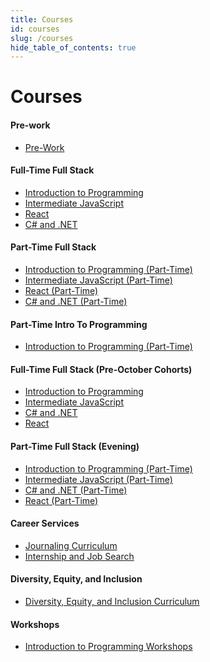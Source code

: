 ```yaml
---
title: Courses
id: courses
slug: /courses
hide_table_of_contents: true
---
```


# Courses

<div className="centering-div" style={{margin: 'auto'  }}>

 <div style={{borderStyle: 'solid' , borderWidth: '2px' , borderColor: 'var(--ifm-color-emphasis-300)' , borderRadius: '20px', marginBottom: '20px' }}> 
    <div className='course-row' style={{margin: '10px'}}>
      <h4>Pre-work</h4>
      <ul>
        <li><a target="_self" href="https://pre-work.learnhowtoprogram.com/">Pre-Work</a></li>
      </ul>
    </div>
  </div>

 <div style={{borderStyle: 'solid' , borderWidth: '2px' , borderColor: 'var(--ifm-color-emphasis-300)' , borderRadius: '20px', marginBottom: '20px' }}>
    <div className='course-row' style={{columnRule: '1px double var(--ifm-color-emphasis-300)',columns: '200px 3' , margin: '10px'}}>
      <div  className='course-column' style={{breakInside: 'avoid'}}> 
        <h4 >Full-Time Full Stack</h4>
        <ul>
          <li ><a target="_self" href="https://full-time.learnhowtoprogram.com/introduction-to-programming">Introduction to
              Programming</a></li>
          <li><a target="_self" href="https://full-time.learnhowtoprogram.com/intermediate-javascript">Intermediate JavaScript</a></li>
          <li><a target="_self" href="https://full-time.learnhowtoprogram.com/react">React</a></li>
          <li><a target="_self" href="https://full-time.learnhowtoprogram.com/c-and-net">C# and .NET</a></li>
        </ul>
      </div>
      <div className='course-column' style={{breakInside: 'avoid'}}>
        <h4>Part-Time Full Stack</h4>
        <ul>
          <li><a target="_self" href="https://part-time.learnhowtoprogram.com/introduction-to-programming">Introduction to Programming
              (Part-Time)</a></li>
          <li><a target="_self" href="https://part-time.learnhowtoprogram.com/intermediate-javascript">Intermediate JavaScript
              (Part-Time)</a></li>
          <li><a target="_self" href="https://part-time.learnhowtoprogram.com/react">React (Part-Time)</a></li>
          <li><a target="_self" href="https://part-time.learnhowtoprogram.com/c-and-net">C# and .NET (Part-Time)</a></li>
        </ul>
      </div>
       <div className='course-column' style={{breakInside: 'avoid'}}>
      <h4>Part-Time Intro To Programming</h4>
      <ul>
        <li><a target="_self" href="https://part-time.learnhowtoprogram.com/introduction-to-programming">Introduction to Programming
            (Part-Time)</a></li>
      </ul>
    </div>
    </div>
  </div>

  <div style={{borderStyle: 'solid' , borderWidth: '2px' , borderColor: 'var(--ifm-color-emphasis-300)' , borderRadius: '20px', marginBottom: '20px' }}>
    <div className='course-row' style={{columnRule: '1px double var(--ifm-color-emphasis-300)',columns: '200px 2' , margin: '10px' }}>
      <div className='course-column' style={{breakInside: 'avoid'}}> 
        <h4>Full-Time Full Stack (Pre-October Cohorts)</h4>
        <ul>
          <li><a target="_self" href="https://full-time-pre-october.learnhowtoprogram.com/introduction-to-programming">Introduction to
              Programming</a></li>
          <li><a target="_self" href="https://full-time-pre-october.learnhowtoprogram.com/intermediate-javascript">Intermediate
              JavaScript</a></li>
          <li><a target="_self" href="https://full-time-pre-october.learnhowtoprogram.com/c-and-net">C# and .NET</a></li>
          <li><a target="_self" href="https://full-time-pre-october.learnhowtoprogram.com/react">React</a></li>
        </ul>
      </div>
      <div className='course-column' style={{breakInside: 'avoid'}}>
        <h4>Part-Time Full Stack (Evening)</h4>
        <ul>
          <li><a target="_self" href="https://part-time-evening.learnhowtoprogram.com/introduction-to-programming">Introduction to
              Programming (Part-Time)</a></li>
          <li><a target="_self" href="https://part-time-evening.learnhowtoprogram.com/intermediate-javascript">Intermediate JavaScript
              (Part-Time)</a></li>
          <li><a target="_self" href="https://part-time-evening.learnhowtoprogram.com/c-and-net">C# and .NET (Part-Time)</a></li>
          <li><a target="_self" href="https://part-time-evening.learnhowtoprogram.com/react">React (Part-Time)</a></li>
        </ul>
    </div>
    </div>
  </div>

  <div style={{borderStyle: 'solid' , borderWidth: '2px' , borderColor: 'var(--ifm-color-emphasis-300)' , borderRadius: '20px' }}>
     <div className='course-row' style={{columnRule: '1px double var(--ifm-color-emphasis-300)',columns: '200px 3' , margin: '10px'}}>
     <div className='course-column' style={{breakInside: 'avoid'}}> 
      <h4>Career Services</h4>
      <ul>
        <li><a target="_self" href="https://career-services.learnhowtoprogram.com/journaling-curriculum">Journaling Curriculum</a></li>
        <li><a target="_self" href="https://career-services.learnhowtoprogram.com/internship-and-job-search">Internship and Job
            Search</a></li>
      </ul>
    </div>
      <div className='course-column' style={{breakInside: 'avoid'}}> 
        <h4>Diversity, Equity, and Inclusion</h4>
        <ul>
          <li><a target="_self" href="https://dei.learnhowtoprogram.com/">Diversity, Equity, and Inclusion Curriculum</a></li>
        </ul>
      </div>
      <div className='course-column' style={{breakInside: 'avoid'}}> 
        <h4>Workshops</h4>
        <ul>
          <li><a target="_self" href="https://workshops.learnhowtoprogram.com/">Introduction to Programming Workshops</a></li>
        </ul>
      </div>
    </div>
  </div>
</div>
